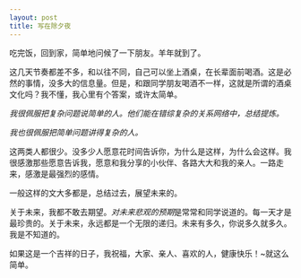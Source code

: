 ```yaml
---
layout: post
title: 写在除夕夜
---
```


吃完饭，回到家，简单地问候了一下朋友。羊年就到了。

这几天节奏都差不多，和以往不同，自己可以坐上酒桌，在长辈面前喝酒。这是必然的事情，没多大的信息量。但是，和跟同学朋友喝酒不一样，这就是所谓的酒桌文化吗？我不懂，我心里有个答案，或许太简单。

*我很佩服把复杂问题说简单的人。他们能在错综复杂的关系网络中，总结提炼。*

*我也很佩服把简单问题讲得复杂的人。*

这两类人都很少。没多少人愿意花时间告诉你，为什么是这样，为什么会这样。我很感激那些愿意告诉我，愿意和我分享的小伙伴、各路大大和我的亲人。一路走来，感激是最强烈的感情。

一般这样的文大多都是，总结过去，展望未来的。

关于未来，我都不敢去期望。*对未来悲观的预期*是常常和同学说道的。每一天才是最珍贵的。关于未来，永远都是一个无限的递归。未来有多久，你说多久就多久。我是不知道的。

如果这是一个吉祥的日子，我祝福，大家、亲人、喜欢的人，健康快乐！~就这么简单。